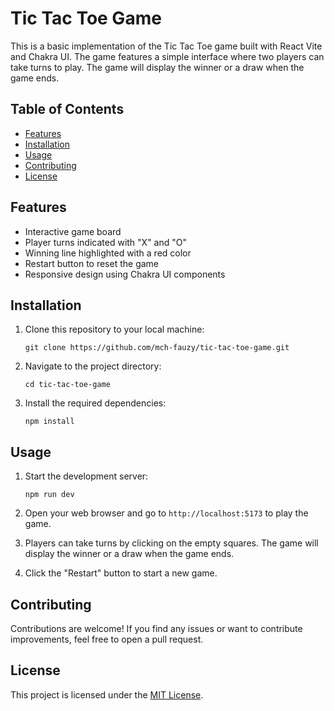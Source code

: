 # Tic Tac Toe Game

This is a basic implementation of the Tic Tac Toe game built with React Vite and Chakra UI. The game features a simple interface where two players can take turns to play. The game will display the winner or a draw when the game ends.

## Table of Contents

- [Features](#features)
- [Installation](#installation)
- [Usage](#usage)
- [Contributing](#contributing)
- [License](#license)

## Features

- Interactive game board
- Player turns indicated with "X" and "O"
- Winning line highlighted with a red color
- Restart button to reset the game
- Responsive design using Chakra UI components

## Installation

1. Clone this repository to your local machine:

   ```
   git clone https://github.com/mch-fauzy/tic-tac-toe-game.git
   ```

2. Navigate to the project directory:

   ```
   cd tic-tac-toe-game
   ```

3. Install the required dependencies:

   ```
   npm install
   ```

## Usage

1. Start the development server:

   ```
   npm run dev
   ```


2. Open your web browser and go to `http://localhost:5173` to play the game.

3. Players can take turns by clicking on the empty squares. The game will display the winner or a draw when the game ends.

4. Click the "Restart" button to start a new game.

## Contributing

Contributions are welcome! If you find any issues or want to contribute improvements, feel free to open a pull request.

## License

This project is licensed under the [MIT License](LICENSE).